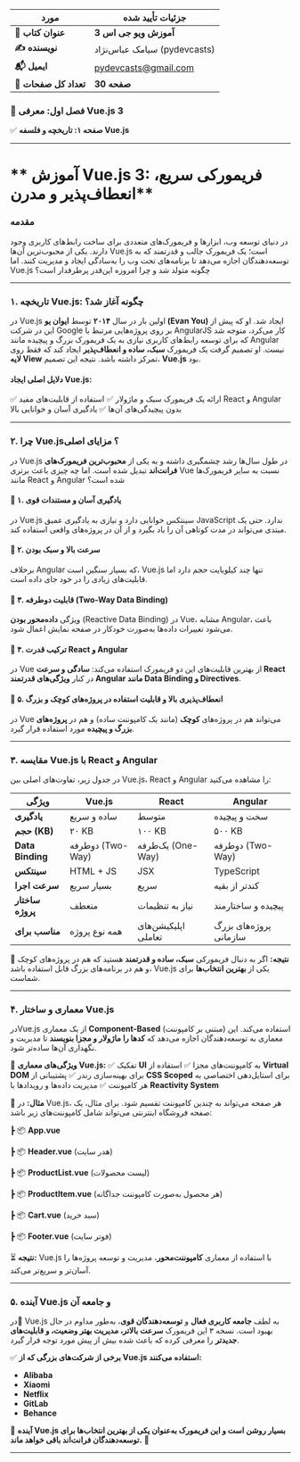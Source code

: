
| مورد                       | جزئیات تأیید شده                                                                  |
| -------------------------- | --------------------------------------------------------------------------------- |
| **📕 عنوان کتاب**          | **آموزش ویو جی اس 3**        |
| **✍️ نویسنده**             | سیامک عباس‌نژاد (pydevcasts)                                                      |
| **📬 ایمیل**               | [pydevcasts@gmail.com](mailto:pydevcasts@gmail.com)                               |
| **📄 تعداد کل صفحات**      | **30 صفحه** 



### **📌 فصل اول: معرفی Vue.js 3**

✅ **صفحه ۱: تاریخچه و فلسفه Vue.js**

---

# ** آموزش Vue.js 3: فریمورکی سریع، انعطاف‌پذیر و مدرن**

### **مقدمه**

در دنیای توسعه وب، ابزارها و فریمورک‌های متعددی برای ساخت رابط‌های کاربری وجود دارند. یکی از محبوب‌ترین آن‌ها Vue.js است؛ یک فریمورک جالب و قدرتمند که به توسعه‌دهندگان اجازه می‌دهد تا برنامه‌های تحت وب را به‌سادگی ایجاد و مدیریت کنند. اما Vue.js چگونه متولد شد و چرا امروزه این‌قدر پرطرفدار است؟

---

### **۱. تاریخچه Vue.js: چگونه آغاز شد؟**

در Vue.js اولین بار در سال **۲۰۱۴** توسط **ایوان یو (Evan You)** ایجاد شد. او که پیش از این در شرکت Google بر روی پروژه‌هایی مرتبط با AngularJS کار می‌کرد، متوجه شد که برای توسعه رابط‌های کاربری نیازی به یک فریمورک بزرگ و پیچیده مانند Angular نیست. او تصمیم گرفت یک فریمورک **سبک، ساده و انعطاف‌پذیر** ایجاد کند که فقط روی **لایه View** تمرکز داشته باشد. نتیجه این تصمیم، **Vue.js** بود.

#### **دلایل اصلی ایجاد Vue.js:**

✅ ارائه یک فریمورک سبک و ماژولار
✅ استفاده از قابلیت‌های مفید React و Angular بدون پیچیدگی‌های آن‌ها
✅ یادگیری آسان و خوانایی بالا

---

### **۲. چرا Vue.js؟ مزایای اصلی**

در Vue.js در طول سال‌ها رشد چشمگیری داشته و به یکی از **محبوب‌ترین فریمورک‌های فرانت‌اند** تبدیل شده است. اما چه چیزی باعث برتری Vue نسبت به سایر فریمورک‌ها مانند React و Angular شده است؟

#### **🔹 ۱. یادگیری آسان و مستندات قوی**

در Vue.js سینتکس خوانایی دارد و نیازی به یادگیری عمیق JavaScript ندارد. حتی یک مبتدی می‌تواند در مدت کوتاهی آن را یاد بگیرد و از آن در پروژه‌های واقعی استفاده کند.

#### **🔹 ۲. سرعت بالا و سبک بودن**

برخلاف Angular که بسیار سنگین است، Vue.js تنها چند کیلوبایت حجم دارد اما قابلیت‌های زیادی را در خود جای داده است.

#### **🔹 ۳. قابلیت دوطرفه (Two-Way Data Binding)**

ویژگی **داده‌محور بودن** (Reactive Data Binding) در Vue، مشابه Angular، باعث می‌شود تغییرات داده‌ها به‌صورت خودکار در صفحه نمایش اعمال شود.

#### **🔹 ۴. ترکیب قدرت React و Angular**

در Vue از بهترین قابلیت‌های این دو فریمورک استفاده می‌کند: **سادگی و سرعت React** در کنار **ویژگی‌های قدرتمند Angular مانند Data Binding و Directives**.

#### **🔹 ۵. انعطاف‌پذیری بالا و قابلیت استفاده در پروژه‌های کوچک و بزرگ**

در Vue می‌تواند هم در پروژه‌های **کوچک** (مانند یک کامپوننت ساده) و هم در **پروژه‌های بزرگ و پیچیده** مورد استفاده قرار گیرد.

---

### **۳. مقایسه Vue.js با React و Angular**

در جدول زیر، تفاوت‌های اصلی بین Vue.js، React و Angular را مشاهده می‌کنید:


| ویژگی                  | Vue.js                   | React                                 | Angular                                    |
| --------------------------- | ------------------------ | ------------------------------------- | ------------------------------------------ |
| **یادگیری**          | ساده و سریع     | متوسط                            | سخت و پیچیده                     |
| **حجم (KB)**             | ۲۰ KB                  | ۱۰۰ KB                             | ۵۰۰ KB                                  |
| **Data Binding**            | دوطرفه (Two-Way)   | یک‌طرفه (One-Way)              | دوطرفه (Two-Way)                     |
| **سینتکس**            | HTML + JS                | JSX                                   | TypeScript                                 |
| **سرعت اجرا**       | بسیار سریع      | سریع                              | کندتر از بقیه                   |
| **ساختار پروژه** | منعطف               | نیاز به تنظیمات          | پیچیده و ساختارمند         |
| **مناسب برای**     | همه نوع پروژه | اپلیکیشن‌های تعاملی | پروژه‌های بزرگ سازمانی |

📌 **نتیجه:** اگر به دنبال فریمورکی **سبک، ساده و قدرتمند** هستید که هم در پروژه‌های کوچک و هم در برنامه‌های بزرگ قابل استفاده باشد، Vue.js یکی از **بهترین انتخاب‌ها** برای شماست.

---

### **۴. معماری و ساختار Vue.js**

درVue.js از یک معماری **Component-Based** (مبتنی بر کامپوننت) استفاده می‌کند. این معماری به توسعه‌دهندگان اجازه می‌دهد که **کدها را ماژولار و مجزا بنویسند** تا مدیریت و نگهداری آن‌ها ساده‌تر شود.

🔹 **ویژگی‌های معماری Vue.js:**
✅ تفکیک **UI** به کامپوننت‌های مجزا
✅ استفاده از **Virtual DOM** برای بهینه‌سازی رندر
✅ پشتیبانی از **CSS Scoped** برای استایل‌دهی اختصاصی به هر کامپوننت
✅ مدیریت داده‌ها و رویدادها با **Reactivity System**

📌 **مثال:** در Vue.js، هر صفحه می‌تواند به چندین کامپوننت تقسیم شود. برای مثال، یک صفحه فروشگاه اینترنتی می‌تواند شامل کامپوننت‌های زیر باشد:

┣ 📦 **App.vue**

┣ 📦 **Header.vue** (هدر سایت)

┣ 📦 **ProductList.vue** (لیست محصولات)

┣ 📦 **ProductItem.vue** (هر محصول به‌صورت کامپوننت جداگانه)

┣ 📦 **Cart.vue** (سبد خرید)

┣ 📦 **Footer.vue** (فوتر سایت)

⏳ **نتیجه:** Vue.js با استفاده از معماری **کامپوننت‌محور**، مدیریت و توسعه پروژه‌ها را آسان‌تر و سریع‌تر می‌کند.

---

### **۵. آینده Vue.js و جامعه آن**

در📌 Vue.js به لطف **جامعه کاربری فعال** و **توسعه‌دهندگان قوی**، به‌طور مداوم در حال بهبود است. نسخه ۳ این فریمورک **سرعت بالاتر، مدیریت بهتر وضعیت، و قابلیت‌های جدیدتر** را معرفی کرده که باعث شده بیش از پیش مورد توجه قرار گیرد.

✅ **برخی از شرکت‌های بزرگی که از Vue.js استفاده می‌کنند:**

- **Alibaba**
- **Xiaomi**
- **Netflix**
- **GitLab**
- **Behance**

📢 **آینده Vue.js بسیار روشن است و این فریمورک به‌عنوان یکی از بهترین انتخاب‌ها برای توسعه‌دهندگان فرانت‌اند باقی خواهد ماند.** 🚀

---
